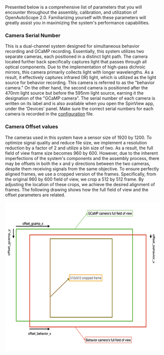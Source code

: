 Presented below is a comprehensive list of parameters that you will encounter throughout the assembly, calibration, and utilization of OpenAutoScope 2.0. Familiarizing yourself with these parameters will greatly assist you in maximizing the system's performance capabilities.

### Camera Serial Number
This is a dual-channel system designed for simultaneous behavior recording and GCaMP recording. Essentially, this system utilizes two separate cameras, each positioned in a distinct light path. The camera located further back specifically captures light that passes through all optical components. Due to the implementation of high-pass dichroic mirrors, this camera primarily collects light with longer wavelengths. As a result, it effectively captures infrared (IR) light, which is utilized as the light source for behavior recording. This camera is referred to as the "behavior camera." On the other hand, the second camera is positioned after the 470nm light source but before the 595nm light source, earning it the designation of the "GCaMP camera". The serial number of each camera is written on its label and is also available when you open the SpinView app, under the 'Devices' panel. Make sure the correct serial numbers for each camera is recorded in the [configuration](../configs.json) file.

### Camera Offset values
The cameras used in this system have a sensor size of 1920 by 1200. To optimize signal quality and reduce file size, we implement a resolution reduction by a factor of 2 and utilize a bin size of two. As a result, the full field of view frame size becomes 960 by 600. However, due to the inherent imperfections of the system's components and the assembly process, there may be offsets in both the x and y directions between the two cameras, despite them receiving signals from the same objective. To ensure perfectly aligned frames, we use a cropped version of the frames. Specifically, from the original 960 by 600 field of view, we crop a 512 by 512 frame. By adjusting the location of these crops, we achieve the desired alignment of frames. The following drawing shows how the full field of view and the offset parameters are related.

<p align="center">
  <img src="../images/images/offsets.png" alt="Image" width="638" height="487">
</p>

